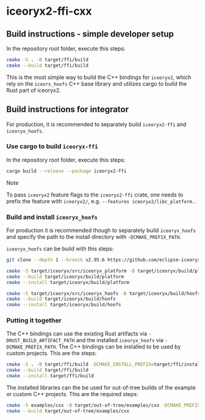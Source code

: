 # iceoryx2-ffi-cxx

## Build instructions - simple developer setup

In the repository root folder, execute this steps:

```bash
cmake -S . -B target/ffi/build
cmake --build target/ffi/build
```

This is the most simple way to build the C++ bindings for `iceoryx2`, which rely
on the `iceorx_hoofs` C++ base library and utilizes cargo to build the Rust part
of iceoryx2.

## Build instructions for integrator

For production, it is recommended to separately build `iceoryx2-ffi` and
`iceoryx_hoofs`.

### Use cargo to build `iceoryx-ffi`

In the repository root folder, execute this steps:

```bash
cargo build --release --package iceoryx2-ffi
```

> [!NOTE]
> To pass `iceoryx2` feature flags to the `iceoryx2-ffi` crate, one needs to
> prefix the feature with `iceoryx2/`, e.g. `--features iceoryx2/libc_platform.`.

### Build and install `iceoryx_hoofs`

For production it is recommended though to separately build `iceoryx_hoofs` and
specify the path to the install directory with `-DCMAKE_PREFIX_PATH`.

`iceoryx_hoofs` can be build with this steps:

```bash
git clone --depth 1 --branch v2.95.6 https://github.com/eclipse-iceoryx/iceoryx.git target/iceoryx/src

cmake -S target/iceoryx/src/iceoryx_platform -B target/iceoryx/build/platform -DCMAKE_BUILD_TYPE=Release -DCMAKE_INSTALL_PREFIX=target/iceoryx/install
cmake --build target/iceoryx/build/platform
cmake --install target/iceoryx/build/platform

cmake -S target/iceoryx/src/iceoryx_hoofs -B target/iceoryx/build/hoofs -DCMAKE_BUILD_TYPE=Release -DCMAKE_INSTALL_PREFIX=target/iceoryx/install -DCMAKE_PREFIX_PATH="$( pwd )/target/iceoryx/install"
cmake --build target/iceoryx/build/hoofs
cmake --install target/iceoryx/build/hoofs
```

### Putting it together

The C++ bindings can use the existing Rust artifacts via
`-DRUST_BUILD_ARTIFACT_PATH` and the installed `iceoryx_hoofs` via
`-DCMAKE_PREFIX_PATH`. The C++ bindings can be installed to be used by custom
projects. This are the steps:

```bash
cmake -S . -B target/ffi/build -DCMAKE_INSTALL_PREFIX=target/ffi/install -DCMAKE_PREFIX_PATH="$( pwd )/target/iceoryx/install" -DRUST_BUILD_ARTIFACT_PATH="$( pwd )/target/release"
cmake --build target/ffi/build
cmake --install target/ffi/build
```

The installed libraries can the be used for out-of-tree builds of the example or
custom C++ projects. This are the required steps:

```bash
cmake -S examples/cxx -B target/out-of-tree/examples/cxx -DCMAKE_PREFIX_PATH="$( pwd )/target/ffi/install;$( pwd )/target/iceoryx/install"
cmake --build target/out-of-tree/examples/cxx
```
